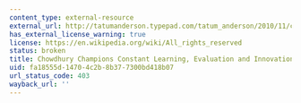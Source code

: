 ```yaml
---
content_type: external-resource
external_url: http://tatumanderson.typepad.com/tatum_anderson/2010/11/chowdhury-champions-constant-learning-evaluation-and-innovation-in-research.html
has_external_license_warning: true
license: https://en.wikipedia.org/wiki/All_rights_reserved
status: broken
title: Chowdhury Champions Constant Learning, Evaluation and Innovation in Research
uid: fa18555d-1470-4c2b-8b37-7300bd418b07
url_status_code: 403
wayback_url: ''
---
```

